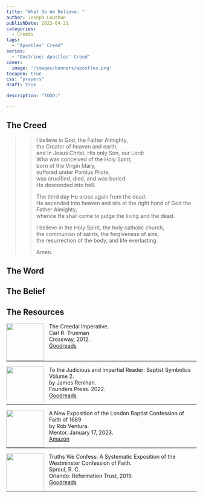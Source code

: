 ```yaml
---
title: "What Do We Believe: "
author: Joseph Louthan
publishDate: 2023-04-21
categories:
  - Creeds
tags:
  - "Apostles' Creed"
series:
  - "Doctrine: Apostles' Creed"
cover:
  image: '/images/banners/apostles.png'
tocopen: true
css: "prayers"
draft: true

description: "TODO:"

---
```


<style>
bgy { 
  background-color: yellow;
  color: black;
  }
</style>

## The Creed

>>I believe in God, the Father Almighty,  
>>the Creator of heaven and earth,  
>>and in Jesus Christ, His only Son, our Lord:  
>>Who was conceived of the Holy Spirit,  
>>born of the Virgin Mary,  
>>suffered under Pontius Pilate,  
>>was crucified, died, and was buried.  
>>He descended into hell.  
>>  
>>The third day He arose again from the dead.  
>>He ascended into heaven and sits at the right hand of God the Father Almighty,  
>>whence He shall come to judge the living and the dead.  
>>  
>>I believe in the Holy Spirit, the holy catholic church,  
>>the communion of saints, the forgiveness of sins,  
>>the resurrection of the body, and life everlasting.  
>>  
>>Amen.

## The Word

## The Belief

### 

## The Resources

<img src="/images/resources/book-creedal-imperative-trueman.jpg" align="left" width="100" style="padding-right: 10px" />The Creedal Imperative.  
Carl R. Trueman  
Crossway, 2012.  
[Goodreads](https://www.goodreads.com/book/show/14452976-the-creedal-imperative?ac=1&from_search=true&qid=GTaJVGWwOY&rank=1)

<p style="clear:both;">

---

<img src="/images/resources/confession-1689-judacious-reader-renihan.png" align="left" width="100" style="padding-right: 10px" />To the Judicious and Impartial Reader: Baptist Symbolics Volume 2.  
by James Renihan.  
Founders Press. 2022.  
[Goodreads](https://www.goodreads.com/book/show/17867976-modern-exposition-of-the-1689-baptist-confession-of-faith)

<p style="clear:both;">

---

<img src="/images/resources/confession-1689-new-exposition-ventura.jpg" align="left" width="100" style="padding-right: 10px" />A New Exposition of the London Baptist Confession of Faith of 1689    
by Rob Ventura.  
Mentor. January 17, 2023.  
[Amazon](https://www.amazon.com/Exposition-London-Baptist-Confession-Faith/dp/1527108902/ref=asc_df_1527108902/?tag=hyprod-20&linkCode=df0&hvadid=598295323603&hvpos=&hvnetw=g&hvrand=3877532160906942020&hvpone=&hvptwo=&hvqmt=&hvdev=c&hvdvcmdl=&hvlocint=&hvlocphy=9014286&hvtargid=pla-1722666080628&psc=1)

<p style="clear:both;">

---

<img src="/images/resources/confession-wcf-truths-we-confess-sproul.jpg" align="left" width="100" style="padding-right: 10px" />Truths We Confess: A Systematic Exposition of the Westminster Confession of Faith.  
Sproul, R. C.    
Orlando: Reformation Trust, 2019.  
[Goodreads](https://www.goodreads.com/book/show/50024945-truths-we-confess?ac=1&from_search=true&qid=ssTkBgIFwE&rank=1)

<p style="clear:both;">

---
